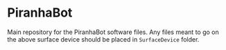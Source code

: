 # PiranhaBot
Main repository for the PiranhaBot software files.
Any files meant to go on the above surface device should be placed in `SurfaceDevice` folder.
